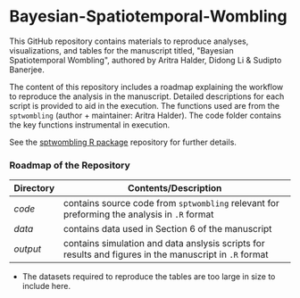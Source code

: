 Bayesian-Spatiotemporal-Wombling
================

This GitHub repository contains materials to reproduce analyses, visualizations, and
tables for the manuscript titled, "Bayesian Spatiotemporal Wombling", authored by Aritra Halder, Didong Li & Sudipto Banerjee. 

The content of this repository includes a roadmap explaining the workflow to reproduce the analysis in the manuscript. Detailed descriptions for each script is provided to aid in the execution. 
The functions used are from the `sptwombling` (author + maintainer: Aritra Halder). The code folder contains the key functions instrumental in execution. 

See the [sptwombling R package](https://github.com/arh926/sptwombling) repository for further details.

### Roadmap of the Repository
| Directory | Contents/Description |
| --- | --- |
| *code* | contains source code from `sptwombling` relevant for preforming the analysis in `.R` format |
| *data* | contains data used in Section 6 of the manuscript|
| *output* | contains simulation and data anslysis scripts for results and figures in the manuscript in `.R` format|

* The datasets required to reproduce the tables are too large in size to include here.
